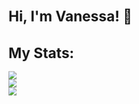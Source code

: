 # Hi, I'm Vanessa! 👋

# My Stats:

![](https://github-readme-stats.vercel.app/api?username=vanessashultz&theme=material-palenight&hide_border=false&include_all_commits=true&count_private=true)<br/>
![](https://github-readme-streak-stats.herokuapp.com/?user=vanessashultz&theme=material-palenight&hide_border=false)<br/>
![](https://github-readme-stats.vercel.app/api/top-langs/?username=vanessashultz&theme=material-palenight&hide_border=false&include_all_commits=false&count_private=false&layout=compact)
